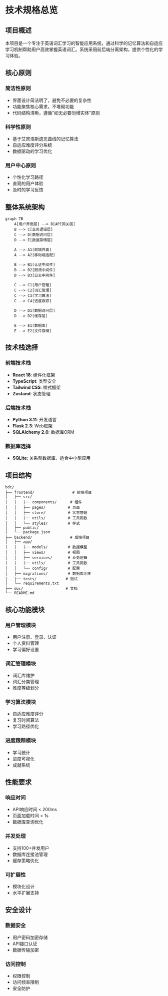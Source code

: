 # 技术规格总览

## 项目概述

本项目是一个专注于英语词汇学习的智能应用系统，通过科学的记忆算法和自适应学习机制帮助用户高效掌握英语词汇。系统采用前后端分离架构，提供个性化的学习体验。

## 核心原则

### 简洁性原则
- 界面设计简洁明了，避免不必要的复杂性
- 功能聚焦核心需求，不堆砌功能
- 代码结构清晰，遵循"如无必要勿增实体"原则

### 科学性原则
- 基于艾宾浩斯遗忘曲线的记忆算法
- 自适应难度评分系统
- 数据驱动的学习优化

### 用户中心原则
- 个性化学习路径
- 直观的用户体验
- 及时的学习反馈

## 整体系统架构

```mermaid
graph TB
    A[用户界面层] --> B[API网关层]
    B --> C[业务逻辑层]
    C --> D[数据访问层]
    D --> E[数据存储层]

    A --> A1[前端界面]
    A --> A2[移动端适配]

    B --> B1[认证中间件]
    B --> B2[限流中间件]
    B --> B3[日志中间件]

    C --> C1[用户管理]
    C --> C2[词汇管理]
    C --> C3[学习算法]
    C --> C4[进度跟踪]

    D --> D1[数据访问层]
    D --> D2[缓存层]

    E --> E1[数据库]
    E --> E2[文件存储]
```

## 技术栈选择

### 前端技术栈
- **React 18**: 组件化框架
- **TypeScript**: 类型安全
- **Tailwind CSS**: 样式框架
- **Zustand**: 状态管理

### 后端技术栈
- **Python 3.11**: 开发语言
- **Flask 2.3**: Web框架
- **SQLAlchemy 2.0**: 数据库ORM

### 数据库选择
- **SQLite**: 关系型数据库，适合中小型应用

## 项目结构

```
bdc/
├── frontend/                 # 前端项目
│   ├── src/
│   │   ├── components/      # 组件
│   │   ├── pages/          # 页面
│   │   ├── store/          # 状态管理
│   │   ├── utils/          # 工具函数
│   │   └── styles/         # 样式
│   ├── public/
│   └── package.json
├── backend/                 # 后端项目
│   ├── app/
│   │   ├── models/         # 数据模型
│   │   ├── views/          # 视图
│   │   ├── services/       # 业务逻辑
│   │   ├── utils/          # 工具函数
│   │   └── config/         # 配置
│   ├── migrations/         # 数据库迁移
│   ├── tests/             # 测试
│   └── requirements.txt
├── doc/                   # 文档
└── README.md
```

## 核心功能模块

### 用户管理模块
- 用户注册、登录、认证
- 个人资料管理
- 学习偏好设置

### 词汇管理模块
- 词汇库维护
- 词汇分类管理
- 难度等级划分

### 学习算法模块
- 自适应难度评分
- 复习时间算法
- 学习路径优化

### 进度跟踪模块
- 学习统计
- 进度可视化
- 成就系统

## 性能要求

### 响应时间
- API响应时间 < 200ms
- 页面加载时间 < 1s
- 数据库查询优化

### 并发处理
- 支持100+并发用户
- 数据库连接池管理
- 缓存策略优化

### 可扩展性
- 模块化设计
- 水平扩展支持

## 安全设计

### 数据安全
- 用户密码加密存储
- API接口认证
- 数据传输加密

### 访问控制
- 权限控制
- 访问频率限制
- 安全防护